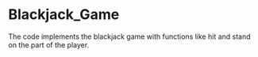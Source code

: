 # Blackjack_Game
The code implements the blackjack game with functions like hit and stand on the part of the player.
